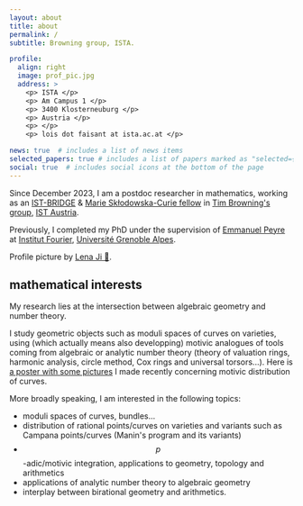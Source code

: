 ```yaml
---
layout: about
title: about
permalink: /
subtitle: Browning group, ISTA. 

profile:
  align: right
  image: prof_pic.jpg
  address: >
    <p> ISTA </p>
    <p> Am Campus 1 </p>
    <p> 3400 Klosterneuburg </p>
    <p> Austria </p>
    <p> </p>
    <p> lois dot faisant at ista.ac.at </p>

news: true  # includes a list of news items
selected_papers: true # includes a list of papers marked as "selected={true}"
social: true  # includes social icons at the bottom of the page
---
```


Since December 2023, I am a postdoc researcher in mathematics, 
working as an [IST-BRIDGE](https://ist.ac.at/en/education/postdocs/ist-bridge/) 
& [Marie Skłodowska-Curie fellow](https://cordis.europa.eu/project/id/101034413/en)
in [Tim Browning's group](https://ist.ac.at/en/research/browning-group/), 
[IST Austria](https://ist.ac.at).

Previously, I completed my PhD 
under the supervision of [Emmanuel Peyre](https://www-fourier.univ-grenoble-alpes.fr/~peyre) at 
[Institut Fourier](https://www-fourier.univ-grenoble-alpes.fr),
[Université Grenoble Alpes](https://www.univ-grenoble-alpes.fr/). 

Profile picture by [Lena Ji 🧁](https://lji.web.illinois.edu/).

## mathematical interests 

My research lies at the intersection between algebraic geometry and number theory. 

I study geometric objects such as moduli spaces of curves on varieties, 
using (which actually means also developping) motivic analogues of tools coming from algebraic or analytic number theory (theory of valuation rings, harmonic analysis, circle method, Cox rings and universal torsors...). 
Here is [a poster with some pictures](/assets/pdf/poster-motivic-distribution-of-curves.pdf) I made recently concerning motivic distribution of curves.

More broadly speaking, I am interested in the following topics:
- moduli spaces of curves, bundles...
- distribution of rational points/curves on varieties and variants such as Campana points/curves (Manin's program and its variants)
- $$p$$-adic/motivic integration, applications to geometry, topology and arithmetics
- applications of analytic number theory to algebraic geometry 
- interplay between birational geometry and arithmetics. 

